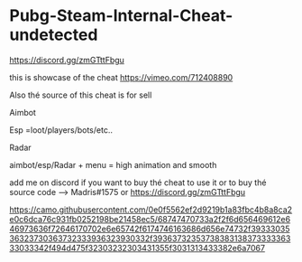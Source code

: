 # Pubg-Steam-Internal-Cheat-undetected
https://discord.gg/zmGTttFbgu

this is showcase of the cheat https://vimeo.com/712408890

Also thé source of this cheat is for sell

Aimbot

Esp =loot/players/bots/etc..

Radar

aimbot/esp/Radar + menu = high animation and smooth

add me on discord if you want to buy thé cheat to use it or to buy thé source code --> Madris#1575 or https://discord.gg/zmGTttFbgu

https://camo.githubusercontent.com/0e0f5562ef2d9219b1a83fbc4b8a8ca2e0c6dca76c931fb0252198be21458ec5/68747470733a2f2f6d656469612e646973636f72646170702e6e65742f6174746163686d656e74732f3933303536323730363732333936323930332f3936373235373838313837333336333033342f494d475f32303232303431355f3031313433382e6a7067
